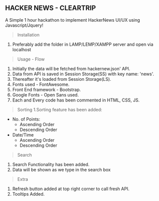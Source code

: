 HACKER NEWS - CLEARTRIP 
---


A Simple 1 hour hackathon to implement HackerNews UI/UX using Javascript/Jquery!



>Installation
1. Preferably add the folder in LAMP/LEMP/XAMPP server and open via localhost


>Usage - Flow
1. Initially the data will be fetched from hackernew.json' API.
2. Data from API is saved in Session Storage(SS) with key name: 'news'.
3. Thereafter it's loaded from Session Storage(LS).
4. Fonts used - FontAwesome.
5. Front End framework - Bootstrap.
6. Google Fonts - Open Sans used.
7. Each and Every code has been commented in HTML, CSS, JS.


>Sorting
1.Sorting feature has been added:
 * No. of Points:
   * Ascending Order
   * Descending Order
 * Date/Time
    * Ascending Order
    *  Descending Order


>Search
1. Search Functionality has been added.
2. Data will be shown as we type in the search box


>Extra
1. Refresh button added at top right corner to call fresh API.
2. Tooltips Added.

